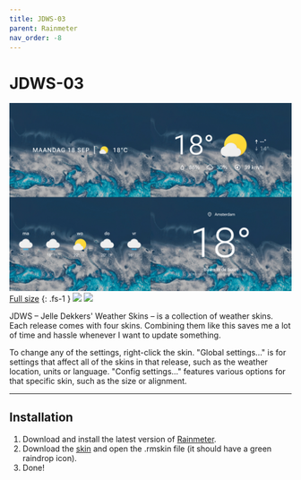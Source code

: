 ```yaml
---
title: JDWS-03
parent: Rainmeter
nav_order: -8
---
```


# JDWS-03

![](header_1500px.jpg)
[Full size](header.jpg)
{: .fs-1 }
![](https://img.shields.io/github/downloads/adriaanjelle/JDWS-03/total?style=for-the-badge&labelColor=507c98&color=507c98) [![](https://img.shields.io/badge/DeviantArt-FFFFFF?style=for-the-badge&logo=deviantart&logoColor=FFFFFF&color=05CC47)](https://www.deviantart.com/adriaanjelle/art/JDWS-03-Updated-2024-06-17-983916190)

JDWS – Jelle Dekkers' Weather Skins – is a collection of weather skins. Each release comes with four skins. Combining them like this saves me a lot of time and hassle whenever I want to update something.

To change any of the settings, right-click the skin. "Global settings..." is for settings that affect all of the skins in that release, such as the weather location, units or language. "Config settings..." features various options for that specific skin, such as the size or alignment.

----

## Installation

1. Download and install the latest version of [Rainmeter](https://www.rainmeter.net/).  
2. Download the [skin](https://github.com/adriaanjelle/JDWS-03/releases/latest) and open the .rmskin file (it should have a green raindrop icon).  
3. Done!
